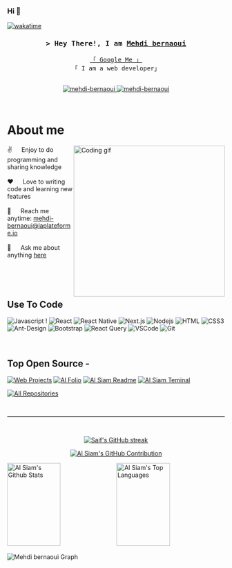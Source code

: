 ### Hi 👋
<!--
<h2 align="center">
  Welcome to Mehdi bernaoui World!
  <img src="https://media.giphy.com/media/hvRJCLFzcasrR4ia7z/giphy.gif" width="28">
</h2>
-->

<!--
<p align="center">
  <a href="https://github.com/mehdi-bernaoui"><img src="https://readme-typing-svg.herokuapp.com/?lines=Self%20Taught%20Programmer;Front%20End%20Developer;1.5%2B%20years%20of%20coding%20experience;Always%20learning%20new%20things&center=true&width=380&height=45"></a>
</p>

 -->


[![wakatime](https://wakatime.com/badge/user/eebb3dd8-d9b2-40de-9b88-6fd6cac99dbc.svg)](https://wakatime.com/@eebb3dd8-d9b2-40de-9b88-6fd6cac99dbc)

<!-- Intro  -->
<h3 align="center">
        <samp>&gt; Hey There!, I am
                <b><a target="_blank" href="https://mehdi-bernaoui.com">Mehdi bernaoui</a></b>
        </samp>
</h3>


<p align="center"> 
  <samp>
    <a href="https://www.google.com/search?q=Saif+Al+Siam">「 Google Me 」</a>
    <br>
    「 I am a web developer」
    <br>
    <br>
  </samp>
</p>

<p align="center">
 <a href="https://mehdi-bernaoui.com" target="blank">
  <img src="https://img.shields.io/badge/Website-DC143C?style=for-the-badge&logo=medium&logoColor=white" alt="mehdi-bernaoui" />
 </a>
 <a href="https://www.linkedin.com/in/mehdi-bernaoui" target="_blank">
  <img src="https://img.shields.io/badge/LinkedIn-0077B5?style=for-the-badge&logo=linkedin&logoColor=white" alt="mehdi-bernaoui"/>
 </a>
</p>
<br />

<!-- About Section -->
 # About me
 
<p>
 <img align="right" width="350" src="/assets/programmer.gif" alt="Coding gif" />
  
 ✌️ &emsp; Enjoy to do programming and sharing knowledge <br/><br/>
 ❤️ &emsp; Love to writing code and learning new features<br/><br/>
 📧 &emsp; Reach me anytime: mehdi-bernaoui@laplateforme.io<br/><br/>
 💬 &emsp; Ask me about anything [here](https://github.com/mehdi-bernaoui/mehdi-bernaoui/issues)

</p>

<br/>
<br/>
<br/>

## Use To Code

![Javascript](https://img.shields.io/badge/Javascript-F0DB4F?style=for-the-badge&labelColor=black&logo=javascript&logoColor=F0DB4F)
!
![React](https://img.shields.io/badge/-React-61DBFB?style=for-the-badge&labelColor=black&logo=react&logoColor=61DBFB)
![React Native](https://img.shields.io/badge/React_Native-20232A?style=for-the-badge&logo=react&logoColor=61DAFB)
![Next.js](https://img.shields.io/badge/next.js-000000?style=for-the-badge&logo=nextdotjs&logoColor=white)
![Nodejs](https://img.shields.io/badge/Nodejs-3C873A?style=for-the-badge&labelColor=black&logo=node.js&logoColor=3C873A)
![HTML](https://img.shields.io/badge/HTML5-E34F26?style=for-the-badge&logo=html5&logoColor=white)
![CSS3](https://img.shields.io/badge/CSS3-1572B6?style=for-the-badge&logo=css3&logoColor=white)
![Ant-Design](https://img.shields.io/badge/AntDesign-0170FE?style=for-the-badge&logo=antdesign&logoColor=white)
![Bootstrap](https://img.shields.io/badge/Bootstrap-563D7C?style=for-the-badge&logo=bootstrap&logoColor=white)
![React Query](https://img.shields.io/badge/-React_Query-FF4154?style=for-the-badge&logo=react%20query&logoColor=white)
![VSCode](https://img.shields.io/badge/Visual_Studio-0078d7?style=for-the-badge&logo=visual%20studio&logoColor=white)
![Git](https://img.shields.io/badge/Git-F05032?style=for-the-badge&logo=git&logoColor=white)

<br/>

## Top Open Source -
[![Web Projects](https://github-readme-stats.vercel.app/api/pin/?username=mehdi-bernaoui&repo=web-projects&border_color=7F3FBF&bg_color=0D1117&title_color=C9D1D9&text_color=8B949E&icon_color=7F3FBF)](https://github.com/mehdi-bernaoui/web-projects)
[![Al Folio](https://github-readme-stats.vercel.app/api/pin/?username=mehdi-bernaoui&repo=al-folio&border_color=7F3FBF&bg_color=0D1117&title_color=C9D1D9&text_color=8B949E&icon_color=7F3FBF)](https://github.com/mehdi-bernaoui/al-folio)
[![Al Siam Readme](https://github-readme-stats.vercel.app/api/pin/?username=mehdi-bernaoui&repo=mehdi-bernaoui&border_color=7F3FBF&bg_color=0D1117&title_color=C9D1D9&text_color=8B949E&icon_color=7F3FBF)](https://github.com/mehdi-bernaoui/mehdi-bernaoui)
[![Al Siam Teminal](https://github-readme-stats.vercel.app/api/pin/?username=mehdi-bernaoui&repo=mehdi-bernaoui.github.io&border_color=7F3FBF&bg_color=0D1117&title_color=C9D1D9&text_color=8B949E&icon_color=7F3FBF)](https://github.com/mehdi-bernaoui/mehdi-bernaoui.github.io)

<p align="left">
  <a href="https://github.com/mehdi-bernaoui?tab=repositories" target="_blank"><img alt="All Repositories" title="All Repositories" src="https://img.shields.io/badge/-All%20Repos-2962FF?style=for-the-badge&logo=koding&logoColor=white"/></a>
</p>

<br/>
<hr/>
<br/>

<p align="center">
  <a href="https://github.com/mehdi-bernaoui">
    <img src="https://github-readme-streak-stats.herokuapp.com/?user=mehdi-bernaoui&theme=radical&border=7F3FBF&background=0D1117" alt="Saif's GitHub streak"/>
  </a>
</p>

<p align="center">
  <a href="https://github.com/mehdi-bernaoui">
    <img src="https://github-profile-summary-cards.vercel.app/api/cards/profile-details?username=mehdi-bernaoui&theme=radical" alt="Al Siam's GitHub Contribution"/>
  </a>
</p>

<a> 
    <a href="https://github.com/mehdi-bernaoui"><img alt="Al Siam's Github Stats" src="https://denvercoder1-github-readme-stats.vercel.app/api?username=mehdi-bernaoui&show_icons=true&count_private=true&theme=react&border_color=7F3FBF&bg_color=0D1117&title_color=F85D7F&icon_color=F8D866" height="192px" width="49.5%"/></a>
  <a href="https://github.com/mehdi-bernaoui"><img alt="Al Siam's Top Languages" src="https://denvercoder1-github-readme-stats.vercel.app/api/top-langs/?username=mehdi-bernaoui&langs_count=8&layout=compact&theme=react&border_color=7F3FBF&bg_color=0D1117&title_color=F85D7F&icon_color=F8D866" height="192px" width="49.5%"/></a>
  <br/>
</a>


![Mehdi bernaoui Graph](https://github-readme-activity-graph.cyclic.app/graph?username=mehdi-bernaoui&custom_title=Al%20Siam's%20GitHub%20Activity%20Graph&bg_color=0D1117&color=7F3FBF&line=7F3FBF&point=7F3FBF&area_color=FFFFFF&title_color=FFFFFF&area=true)

